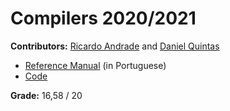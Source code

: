 # Compilers 2020/2021

**Contributors:** [Ricardo Andrade](https://github.com/rfssAndrade) and [Daniel Quintas](https://github.com/danielquintas8)

* [Reference Manual](https://web.tecnico.ulisboa.pt/~david.matos/w/pt/index.php/Compiladores/Projecto_de_Compiladores/Projecto_2020-2021/Manual_de_Referência_da_Linguagem_FIR) (in Portuguese)
* [Code](https://github.com/rfssAndrade/Compilers/tree/main/fir)

**Grade:** 16,58 / 20
